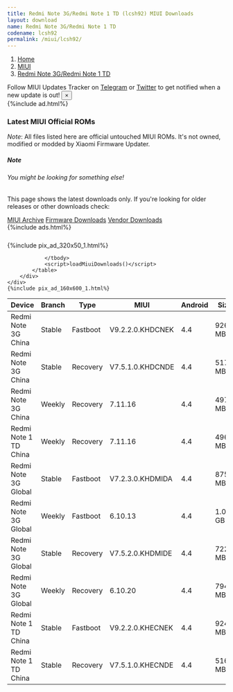 ```yaml
---
title: Redmi Note 3G/Redmi Note 1 TD (lcsh92) MIUI Downloads
layout: download
name: Redmi Note 3G/Redmi Note 1 TD
codename: lcsh92
permalink: /miui/lcsh92/
---
```

<nav aria-label="breadcrumb">
    <ol class="breadcrumb">
        <li class="breadcrumb-item"><a href="/">Home</a></li>
        <li class="breadcrumb-item"><a href="/miui/">MIUI</a></li>
        <li class="breadcrumb-item active" aria-current="page"><a href="/miui/lcsh92/">Redmi Note 3G/Redmi Note 1 TD</a></li>
    </ol>
</nav>
<div class="alert alert-primary alert-dismissible fade show" role="alert">
    Follow MIUI Updates Tracker on <a href="https://t.me/MIUIUpdatesTracker" class="alert-link">Telegram</a>
     or <a href="https://twitter.com/MiFwUpdater" class="alert-link">Twitter</a> to get notified when a new update is out!
    <button type="button" class="close" data-dismiss="alert" aria-label="Close">
        <span aria-hidden="true">&times;</span>
    </button>
</div>
{%include ad.html%}

### Latest MIUI Official ROMs
*Note*: All files listed here are official untouched MIUI ROMs. It's not owned, modified or modded by Xiaomi Firmware Updater.
<div class="card">
  <div class="card-body">
    <h5 class="card-title">Note</h5>
    <h6 class="card-subtitle mb-2 text-muted">You might be looking for something else!</h6>
    <p class="card-text">This page shows the latest downloads only.
     If you're looking for older releases or other downloads check:</p>
    <a href="/archive/miui/lcsh92/" class="card-link">MIUI Archive</a>
    <a href="/firmware/lcsh92/" class="card-link">Firmware Downloads</a>
    <a href="/vendor/lcsh92/" class="card-link">Vendor Downloads</a>
  </div>
</div>
{%include ads.html%}
<div class="row justify-content-center">
    <div class="col-10">
        <div class="table-responsive-md" style="margin-top: 25px;">
            {%include pix_ad_320x50_1.html%}
            <table id="miui" class="display dt-responsive nowrap compact table table-striped table-hover table-sm">
                <thead class="thead-dark">
                    <tr>
                        <th data-ref="device">Device</th>
                        <th data-ref="branch">Branch</th>
                        <th data-ref="type">Type</th>
                        <th data-ref="miui">MIUI</th>
                        <th data-ref="android">Android</th>
                        <th data-ref="size">Size</th>
                        <th data-ref="size">Date</th>
                        <th data-ref="link">Link</th>
                    </tr>
                </thead>
                <tbody>
                <tr><td>Redmi Note 3G China</td><td>Stable</td><td>Fastboot</td><td>V9.2.2.0.KHDCNEK</td><td>4.4</td><td>926.9 MB</td><td>2018-01-02</td><td><a href="/miui/lcsh92/stable/V9.2.2.0.KHDCNEK/">Download</a></td></tr>
<tr><td>Redmi Note 3G China</td><td>Stable</td><td>Recovery</td><td>V7.5.1.0.KHDCNDE</td><td>4.4</td><td>517.8 MB</td><td>2018-08-03</td><td><a href="/miui/lcsh92/stable/V7.5.1.0.KHDCNDE/">Download</a></td></tr>
<tr><td>Redmi Note 3G China</td><td>Weekly</td><td>Recovery</td><td>7.11.16</td><td>4.4</td><td>497.7 MB</td><td>2017-11-15</td><td><a href="/miui/lcsh92/weekly/7.11.16/">Download</a></td></tr>
<tr><td>Redmi Note 1 TD China</td><td>Weekly</td><td>Recovery</td><td>7.11.16</td><td>4.4</td><td>496.2 MB</td><td>2017-11-15</td><td><a href="/miui/lcsh92/weekly/7.11.16/">Download</a></td></tr>
<tr><td>Redmi Note 3G Global</td><td>Stable</td><td>Fastboot</td><td>V7.2.3.0.KHDMIDA</td><td>4.4</td><td>875.3 MB</td><td>2016-01-29</td><td><a href="/miui/lcsh92/stable/V7.2.3.0.KHDMIDA/">Download</a></td></tr>
<tr><td>Redmi Note 3G Global</td><td>Weekly</td><td>Fastboot</td><td>6.10.13</td><td>4.4</td><td>1.0 GB</td><td>2016-08-05</td><td><a href="/miui/lcsh92/weekly/6.10.13/">Download</a></td></tr>
<tr><td>Redmi Note 3G Global</td><td>Stable</td><td>Recovery</td><td>V7.5.2.0.KHDMIDE</td><td>4.4</td><td>722.7 MB</td><td>2018-08-03</td><td><a href="/miui/lcsh92/stable/V7.5.2.0.KHDMIDE/">Download</a></td></tr>
<tr><td>Redmi Note 3G Global</td><td>Weekly</td><td>Recovery</td><td>6.10.20</td><td>4.4</td><td>794.2 MB</td><td>2016-10-19</td><td><a href="/miui/lcsh92/weekly/6.10.20/">Download</a></td></tr>
<tr><td>Redmi Note 1 TD China</td><td>Stable</td><td>Fastboot</td><td>V9.2.2.0.KHECNEK</td><td>4.4</td><td>924.8 MB</td><td>2018-01-02</td><td><a href="/miui/lcsh92/stable/V9.2.2.0.KHECNEK/">Download</a></td></tr>
<tr><td>Redmi Note 1 TD China</td><td>Stable</td><td>Recovery</td><td>V7.5.1.0.KHECNDE</td><td>4.4</td><td>516.3 MB</td><td>2018-08-03</td><td><a href="/miui/lcsh92/stable/V7.5.1.0.KHECNDE/">Download</a></td></tr>

                </tbody>
                <script>loadMiuiDownloads()</script>
            </table>
        </div>
    </div>
    {%include pix_ad_160x600_1.html%}
</div>
